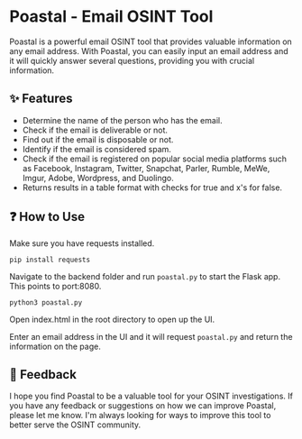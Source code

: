 # Poastal - Email OSINT Tool

Poastal is a powerful email OSINT tool that provides valuable information on any email address. With Poastal, you can easily input an email address and it will quickly answer several questions, providing you with crucial information.

## :sparkles: Features 

- Determine the name of the person who has the email.
- Check if the email is deliverable or not.
- Find out if the email is disposable or not.
- Identify if the email is considered spam.
- Check if the email is registered on popular social media platforms such as Facebook, Instagram, Twitter, Snapchat, Parler, Rumble, MeWe, Imgur, Adobe, Wordpress, and Duolingo.
- Returns results in a table format with checks for true and x's for false.

## :question: How to Use 

Make sure you have requests installed.

```pip install requests```

Navigate to the backend folder and run `poastal.py` to start the Flask app. This points to port:8080.

```python3 poastal.py```

Open index.html in the root directory to open up the UI.

Enter an email address in the UI and it will request `poastal.py` and return the information on the page.

## :speech_balloon: Feedback 

I hope you find Poastal to be a valuable tool for your OSINT investigations. If you have any feedback or suggestions on how we can improve Poastal, please let me know. I'm always looking for ways to improve this tool to better serve the OSINT community.

